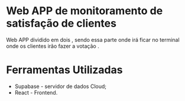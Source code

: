 # Web APP de monitoramento de satisfação de clientes
Web APP dividido em dois , sendo essa parte onde irá ficar no terminal onde os clientes irão fazer a votação .

# Ferramentas Utilizadas 


<ul>
<li>Supabase - servidor de dados Cloud;</li>
<li>React - Frontend.</li>
</ul>

